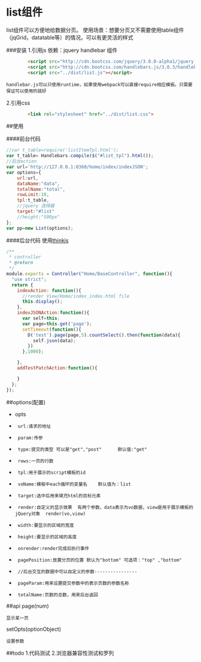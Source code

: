 list组件
=====
list组件可以方便地给数据分页。
使用场景：想要分页又不需要使用table组件（jqGrid，datatable等）的情况。可以有更灵活的样式

###安装
1.引用js
    依赖：jquery handlebar
    组件
```html
        <script src="http://cdn.bootcss.com/jquery/3.0.0-alpha1/jquery.min.js"></script>
        <script src="http://cdn.bootcss.com/handlebars.js/3.0.3/handlebars.min.js"></script>
        <script src="../dist/list.js"></script>
```
    handlebar.js可以只使用runtime，如果使用webpack可以直接require相应模板。只需要保证可以使用的就好
2.引用css
```html
        <link rel="stylesheet" href="../dist/list.css">
```
##使用

####前台代码
```javascript
//var t_table=require('listItemTpl.html');
var t_table= Handlebars.compile($("#list_tpl").html());
//后台action
var url='http://127.0.0.1:8360/home/index/indexJSON';
var options={
	url:url,
	dataName:"data",
	totalName:"total",
	rowLimit:10,
	tpl:t_table,
	//jquery 选择器
	target:"#list"
	//height:"500px"
};
var pp=new List(options);

```

####后台代码
使用[thinkjs](http://thinkjs.org)
```javascript
/**
 * controller
 * @return
 */
module.exports = Controller("Home/BaseController", function(){
  "use strict";
  return {
    indexAction: function(){
      //render View/Home/index_index.html file
      this.display();
    },
    indexJSONAction:function(){
      var self=this;
      var page=this.get('page');
      setTimeout(function(){
        D('test').page(page,5).countSelect().then(function(data){
          self.json(data);
        })
      },1000);

    },
    addTestPatchAction:function(){

    }
  };
});

```

##options(配置)
 * opts
 *     	url:请求的地址
 *     	param:传参
 *     	type:提交的类型 可以是"get","post"		默认值:"get"
 *    	rows:一页的行数
 *		tpl:用于展示的script模板的id
 *		voName:模板中each循环的变量名    默认值为：list
 *		target:选中后用来填充html的目标元素
 *		render:自定义的显示效果  有两个参数，data表示为vo数据，view是用于展示模板的jQuery对象  render(vo,view)
 *		width:要显示的区域的宽度
 *		height:要显示的区域的高度
 *		onrender:render完成后执行事件
 *		pagePosition:放置分页的位置 默认为"bottom" 可选项："top" ,"bottom"
 *		//后台交互的数据中可以自定义的参数----------------
 *		pageParam:用来设置提交参数中的表示页数的参数名称
 *		totalName:页数的总数，用来后台返回


##api
page(num)
	
	显示某一页
	
setOpts(optionObject)

	设置参数
	
##todo
1.代码测试
2.浏览器兼容性测试和罗列
